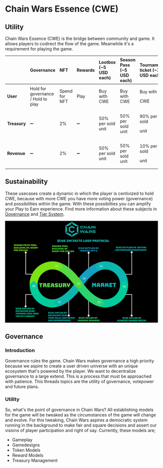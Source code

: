 # Chain Wars Essence \(CWE\)

## Utility

Chain Wars Essence \(CWE\) is the bridge between community and game. It allows players to codirect the flow of the game. Meanwhile it's a requirement for playing the game.

<table>
  <thead>
    <tr>
      <th style="text-align:left"></th>
      <th style="text-align:left">Governance</th>
      <th style="text-align:left">NFT</th>
      <th style="text-align:left">Rewards</th>
      <th style="text-align:left">Lootbox (~5 USD each)</th>
      <th style="text-align:left">Season Pass (~5 USD each)</th>
      <th style="text-align:left">Tournament ticket (~10 USD each)</th>
    </tr>
  </thead>
  <tbody>
    <tr>
      <td style="text-align:left"><b>User</b>
      </td>
      <td style="text-align:left">Hold for governance / Hold to play</td>
      <td style="text-align:left">Spend for NFT</td>
      <td style="text-align:left">Play</td>
      <td style="text-align:left">Buy with CWE</td>
      <td style="text-align:left">Buy with CWE</td>
      <td style="text-align:left">
        <p>Buy with</p>
        <p>CWE</p>
      </td>
    </tr>
    <tr>
      <td style="text-align:left"><b>Treasury</b>
      </td>
      <td style="text-align:left">&#x2796;</td>
      <td style="text-align:left">2%</td>
      <td style="text-align:left">&#x2796;</td>
      <td style="text-align:left">50% per sold unit</td>
      <td style="text-align:left">50% per sold unit</td>
      <td style="text-align:left">
        <p>90% per sold</p>
        <p>unit</p>
      </td>
    </tr>
    <tr>
      <td style="text-align:left"><b>Revenue</b>
      </td>
      <td style="text-align:left">&#x2796;</td>
      <td style="text-align:left">2%</td>
      <td style="text-align:left">&#x2796;</td>
      <td style="text-align:left">50% per sold unit</td>
      <td style="text-align:left">50% per sold unit</td>
      <td style="text-align:left">
        <p>10% per sold</p>
        <p>unit</p>
      </td>
    </tr>
  </tbody>
</table>

## Sustainability

These usecases create a dynamic in which the player is centivized to hold CWE, because with more CWE you have more voting power \(governance\) and possibilities within the game. With these possibilties you can amplify your Play to Earn experience. Find more information about these subjects in [Governance]() and [Tier System](../products/card-game/tier-system.md).

![](../.gitbook/assets/infinite-loop-protocol%20%281%29.png)

## Governance

### Introduction

Governance rules the game. Chain Wars makes governance a high priority because we aspire to create a user driven universe with an unique ecosystem that's powered by the player. We want to decentralize governance to a large extend. This is a process that must be approached with patience. This threads topics are the utility of governance, votepower and future plans.

### Utility

So, what's the point of governance in Chain Wars? All establishing models for the game will be tweaked as the circumstances of the game will change and evolve. For this tweaking, Chain Wars aspires a democratic system running in the background to make fair and square decisions and assert our visions of player participation and right of say. Currently, these models are;

* Gameplay
* Gamedesigns
* Token Models
* Reward Models
* Treasury Management



